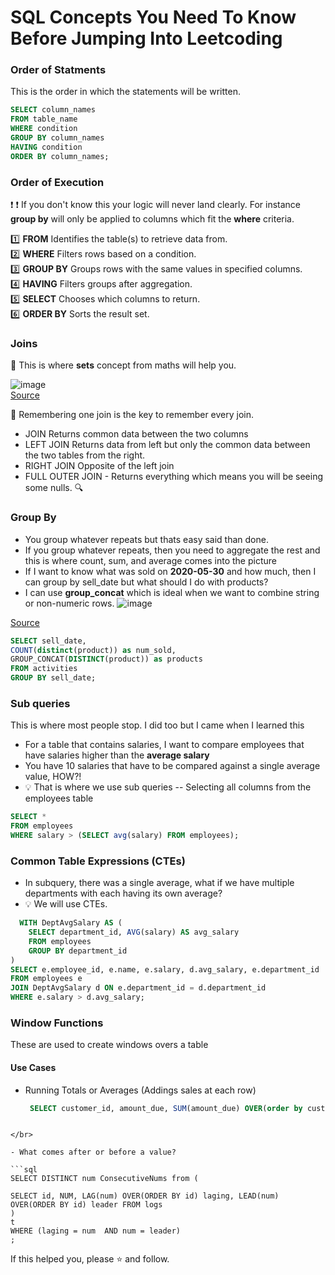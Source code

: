 # SQL Concepts You Need To Know Before Jumping Into Leetcoding


### Order of Statments
This is the order in which the statements will be written.

```sql
SELECT column_names
FROM table_name
WHERE condition
GROUP BY column_names
HAVING condition
ORDER BY column_names;
```

### Order of Execution
:exclamation: :exclamation: If you don't know this your logic will never land clearly. For instance **group by** will only be applied to columns which fit the **where** criteria.

1️⃣	**FROM**	Identifies the table(s) to retrieve data from.
</br>
2️⃣	**WHERE**	Filters rows based on a condition.
</br>
3️⃣	**GROUP BY**	Groups rows with the same values in specified columns.
</br>
4️⃣	**HAVING**	Filters groups after aggregation.
</br>
5️⃣	**SELECT**	Chooses which columns to return.
</br>
6️⃣	**ORDER BY**	Sorts the result set.

### Joins

:wrench: This is where **sets** concept from maths will help you. 

![image](https://github.com/user-attachments/assets/89e38d2d-82ff-47f9-b4b5-e81cc8b00c47)
</br>
[Source](https://www.linkedin.com/pulse/understanding-sql-joins-left-join-right-union-explained-sharma-ntrec/)
</br>

:wrench: Remembering one join is the key to remember every join. 
- JOIN Returns common data between the two columns
- LEFT JOIN  Returns data from left but only the common data between the two tables from the right.
- RIGHT JOIN Opposite of the left join
- FULL OUTER JOIN - Returns everything which means you will be seeing some nulls. :mag:

### Group By

- You group whatever repeats but thats easy said than done.
- If you group whatever repeats, then you need to aggregate the rest and this is where count, sum, and average comes into the picture
- If I want to know what was sold on **2020-05-30** and how much, then I can group by sell_date but what should I do with products?
- I can use **group_concat** which is ideal when we want to combine string or non-numeric rows.
  ![image](https://github.com/user-attachments/assets/ac34466e-235f-4f2e-a719-3ab533d97b6a)

[Source](https://leetcode.com/problems/group-sold-products-by-the-date/description/)

```sql
SELECT sell_date,
COUNT(distinct(product)) as num_sold,
GROUP_CONCAT(DISTINCT(product)) as products
FROM activities
GROUP BY sell_date;
```


  ### Sub queries

  This is where most people stop. I did too but I came when I learned this

  - For a table that contains salaries, I want to compare employees that have salaries higher than the **average salary**
  - You have 10 salaries that have to be compared against a single average value, HOW?!
  - :bulb: That is where we use sub queries
    -- Selecting all columns from the employees table 
``` sql
SELECT * 
FROM employees 
WHERE salary > (SELECT avg(salary) FROM employees);
``` 

  ### Common Table Expressions (CTEs)

- In subquery, there was a single average, what if we have multiple departments with each having its own average?
- :bulb: We will use CTEs.

```sql
  WITH DeptAvgSalary AS (
    SELECT department_id, AVG(salary) AS avg_salary
    FROM employees
    GROUP BY department_id
)
SELECT e.employee_id, e.name, e.salary, d.avg_salary, e.department_id
FROM employees e
JOIN DeptAvgSalary d ON e.department_id = d.department_id
WHERE e.salary > d.avg_salary;

  ```

### Window Functions

These are used to create windows overs a table
#### Use Cases
- Running Totals or Averages (Addings sales at each row)

  ```sql
   SELECT customer_id, amount_due, SUM(amount_due) OVER(order by customer_id) as running_sums FROM billing;
```

</br>

- What comes after or before a value?

```sql
SELECT DISTINCT num ConsecutiveNums from (

SELECT id, NUM, LAG(num) OVER(ORDER BY id) laging, LEAD(num) OVER(ORDER BY id) leader FROM logs
)
t
WHERE (laging = num  AND num = leader)
;

```
If this helped you, please :star: and follow. 
   

  

  


